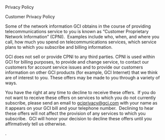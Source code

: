 Privacy Policy

Customer Privacy Policy

Some of the network information GCI obtains in the course of providing telecommunications service to you is known as “Customer Proprietary Network Information” (CPNI).  Examples include who, when, and where you call, how much you spend on telecommunications services, which service plans to which you subscribe and billing information.

GCI does not sell or provide CPNI to any third parties. CPNI is used within GCI for billing purposes, to provide and change service, to contact our customers for account service issues and to provide our customers information on other GCI products (for example, GCI Internet) that we think are of interest to you. These offers may be made to you through a variety of ways.

You have the right at any time to decline to receive these offers.  If you do not want to receive these offers on services to which you do not currently subscribe, please send an email to gciprivacy@gci.com with your name as it appears on your GCI bill and your telephone number.  Declining to hear these offers will not affect the provision of any services to which you subscribe.  GCI will honor your decision to decline these offers until you affirmatively tell us otherwise.

.